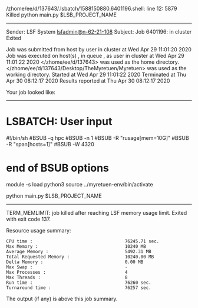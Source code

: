/zhome/ee/d/137643/.lsbatch/1588150880.6401196.shell: line 12:  5879 Killed                  python main.py $LSB_PROJECT_NAME

------------------------------------------------------------
Sender: LSF System <lsfadmin@n-62-21-108>
Subject: Job 6401196: <NNAgent9NN-Selfplay-20-weighted> in cluster <dcc> Exited

Job <NNAgent9NN-Selfplay-20-weighted> was submitted from host <n-62-27-20> by user <s183905> in cluster <dcc> at Wed Apr 29 11:01:20 2020
Job was executed on host(s) <n-62-21-108>, in queue <hpc>, as user <s183905> in cluster <dcc> at Wed Apr 29 11:01:22 2020
</zhome/ee/d/137643> was used as the home directory.
</zhome/ee/d/137643/Desktop/TheMyretuen/Myretuen> was used as the working directory.
Started at Wed Apr 29 11:01:22 2020
Terminated at Thu Apr 30 08:12:17 2020
Results reported at Thu Apr 30 08:12:17 2020

Your job looked like:

------------------------------------------------------------
# LSBATCH: User input
#!/bin/sh
#BSUB -q hpc
#BSUB -n 1
#BSUB -R "rusage[mem=10G]"
#BSUB -R "span[hosts=1]"
#BSUB -W 4320
# end of BSUB options

module -s load python3
source ../myretuen-env/bin/activate

python main.py $LSB_PROJECT_NAME


------------------------------------------------------------

TERM_MEMLIMIT: job killed after reaching LSF memory usage limit.
Exited with exit code 137.

Resource usage summary:

    CPU time :                                   76245.71 sec.
    Max Memory :                                 10240 MB
    Average Memory :                             5492.31 MB
    Total Requested Memory :                     10240.00 MB
    Delta Memory :                               0.00 MB
    Max Swap :                                   -
    Max Processes :                              4
    Max Threads :                                8
    Run time :                                   76260 sec.
    Turnaround time :                            76257 sec.

The output (if any) is above this job summary.

